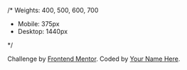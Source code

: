 /*
Weights: 400, 500, 600, 700
- Mobile: 375px
- Desktop: 1440px

*/









 <footer>
    <p class="attribution">
      Challenge by <a href="https://www.frontendmentor.io?ref=challenge" target="_blank">Frontend Mentor</a>. 
      Coded by <a href="#">Your Name Here</a>.
    </p>
  </footer>